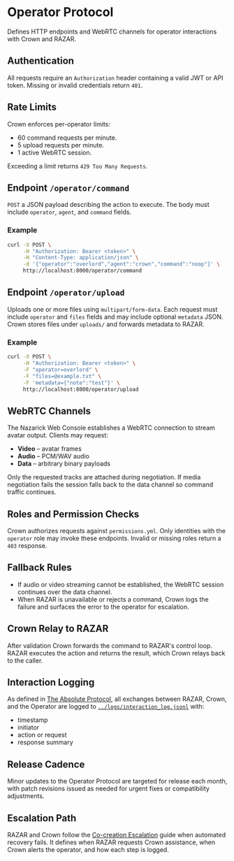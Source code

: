 # Operator Protocol

Defines HTTP endpoints and WebRTC channels for operator interactions with Crown and RAZAR.

## Authentication

All requests require an `Authorization` header containing a valid JWT or API token. Missing or invalid credentials return `401`.

## Rate Limits

Crown enforces per-operator limits:

- 60 command requests per minute.
- 5 upload requests per minute.
- 1 active WebRTC session.

Exceeding a limit returns `429 Too Many Requests`.

## Endpoint `/operator/command`

`POST` a JSON payload describing the action to execute. The body must include `operator`, `agent`, and `command` fields.

### Example

```bash
curl -X POST \
     -H "Authorization: Bearer <token>" \
     -H "Content-Type: application/json" \
     -d '{"operator":"overlord","agent":"crown","command":"noop"}' \
     http://localhost:8000/operator/command
```

## Endpoint `/operator/upload`

Uploads one or more files using `multipart/form-data`. Each request must include `operator` and `files` fields and may include optional `metadata` JSON. Crown stores files under `uploads/` and forwards metadata to RAZAR.

### Example

```bash
curl -X POST \
     -H "Authorization: Bearer <token>" \
     -F "operator=overlord" \
     -F "files=@example.txt" \
     -F 'metadata={"note":"test"}' \
     http://localhost:8000/operator/upload
```

## WebRTC Channels

The Nazarick Web Console establishes a WebRTC connection to stream avatar output. Clients may request:

- **Video** – avatar frames
- **Audio** – PCM/WAV audio
- **Data** – arbitrary binary payloads

Only the requested tracks are attached during negotiation. If media negotiation fails the session falls back to the data channel so command traffic continues.

## Roles and Permission Checks

Crown authorizes requests against `permissions.yml`. Only identities with the `operator` role may invoke these endpoints. Invalid or missing roles return a `403` response.

## Fallback Rules

- If audio or video streaming cannot be established, the WebRTC session continues over the data channel.
- When RAZAR is unavailable or rejects a command, Crown logs the failure and surfaces the error to the operator for escalation.

## Crown Relay to RAZAR

After validation Crown forwards the command to RAZAR's control loop. RAZAR executes the action and returns the result, which Crown relays back to the caller.

## Interaction Logging

As defined in [The Absolute Protocol](The_Absolute_Protocol.md#razar-crown-operator-interaction-logging),
all exchanges between RAZAR, Crown, and the Operator are logged to
[`../logs/interaction_log.jsonl`](../logs/interaction_log.jsonl) with:

- timestamp
- initiator
- action or request
- response summary

## Release Cadence

Minor updates to the Operator Protocol are targeted for release each month, with patch revisions issued as needed for urgent fixes or compatibility adjustments.

## Escalation Path

RAZAR and Crown follow the [Co-creation Escalation](co_creation_escalation.md) guide when automated recovery fails. It defines when RAZAR requests Crown assistance, when Crown alerts the operator, and how each step is logged.
